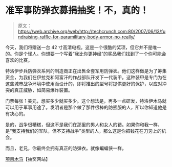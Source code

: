 # 准军事防弹衣募捐抽奖！不，真的！

> 原文：<https://web.archive.org/web/http://techcrunch.com:80/2007/06/13/fundraising-raffle-for-paramilitary-body-armor-no-really/>

今天，我们将赠送一台 42 寸高清电视。这是一个很酷的奖项，但它并不是唯一的。你是个怪人。你想要一个写着“我比你更神经”的奖品我们找到了一个你可能会喜欢的比赛。

特洛伊步兵防弹衣系列的制造商正在出售全套军用防弹衣。他们这样做是为了筹集资金，为我们在伊拉克和阿富汗的作战部队开发下一代装甲。这种装甲是专门为在这些城市战争环境中使用而设计的，即将推出的型号将提供更好的保护，以应对冲突的真正威胁，如简易爆炸装置。

门票每张 1 美元，想买多少就买多少。这个想法是，再多一点研发，特洛伊木马就可以用于军事用途了。发明者是那个做了那件很棒的防熊服的人，所以你知道他是有决心的。

是的，战争很糟糕，但这不是我们在那里的男人和女人的错。如果你和我一样，是“我支持我们的军队，但不支持战争”类型的人，那么这是你把钱花在刀刃上的机会。

而且，老兄，你最终会拥有真正的防弹衣。就像蝙蝠侠一样。

[项目木马](https://web.archive.org/web/20151226005933/http://www.missiontrojan.com/index.html)【抽奖网站】
